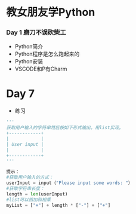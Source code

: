 # 教女朋友学Python
### Day 1 磨刀不误砍柴工
- Python简介
- Python程序是怎么跑起来的
- Python安装
- VSCODE和P有Charm

# Day 7
- 练习
```Python
'''
获取用户输入的字符串然后按如下形式输出。用list实现。
+------------+
|            |
| User input |        
|            |
+------------+
'''

提示：
#获取用户输入的方式：
userInput = input（"Please input some words: "）
#获取字符串长度：
length = len(userInput)
#list可以相加和相乘
myList = ["+"] + length * ["-"] + ["+"]
```